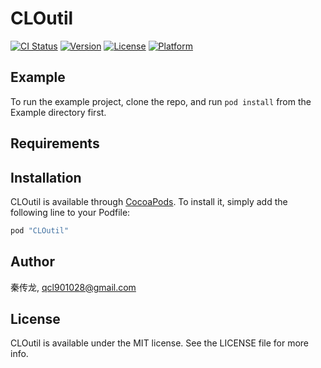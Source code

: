 # CLOutil

[![CI Status](http://img.shields.io/travis/秦传龙/CLOutil.svg?style=flat)](https://travis-ci.org/秦传龙/CLOutil)
[![Version](https://img.shields.io/cocoapods/v/CLOutil.svg?style=flat)](http://cocoapods.org/pods/CLOutil)
[![License](https://img.shields.io/cocoapods/l/CLOutil.svg?style=flat)](http://cocoapods.org/pods/CLOutil)
[![Platform](https://img.shields.io/cocoapods/p/CLOutil.svg?style=flat)](http://cocoapods.org/pods/CLOutil)

## Example

To run the example project, clone the repo, and run `pod install` from the Example directory first.

## Requirements

## Installation

CLOutil is available through [CocoaPods](http://cocoapods.org). To install
it, simply add the following line to your Podfile:

```ruby
pod "CLOutil"
```

## Author

秦传龙, qcl901028@gmail.com

## License

CLOutil is available under the MIT license. See the LICENSE file for more info.

